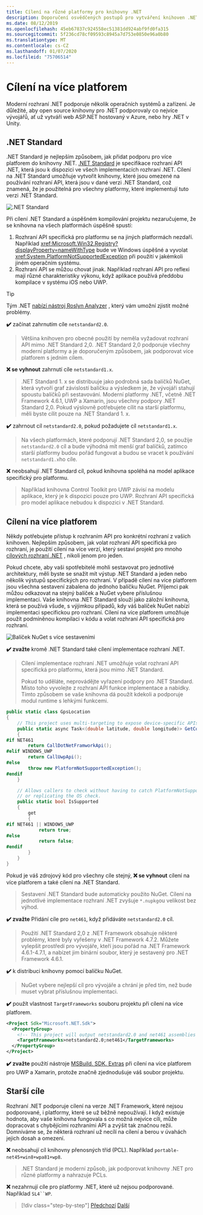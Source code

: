 ```yaml
---
title: Cílení na různé platformy pro knihovny .NET
description: Doporučení osvědčených postupů pro vytváření knihoven .NET pro různé platformy
ms.date: 08/12/2019
ms.openlocfilehash: 45eb67837c924558ec51381dd924abf9fd0fa315
ms.sourcegitcommit: 5f236cd78cf09593c8945a7d753e0850e96a0b80
ms.translationtype: MT
ms.contentlocale: cs-CZ
ms.lasthandoff: 01/07/2020
ms.locfileid: "75706514"
---
```

# <a name="cross-platform-targeting"></a>Cílení na více platforem

Moderní rozhraní .NET podporuje několik operačních systémů a zařízení. Je důležité, aby open source knihovny pro .NET podporovaly co nejvíce vývojářů, ať už vytváří web ASP.NET hostovaný v Azure, nebo hry .NET v Unity.

## <a name="net-standard"></a>.NET Standard

.NET Standard je nejlepším způsobem, jak přidat podporu pro více platforem do knihovny .NET. [.NET Standard](../net-standard.md) je specifikace rozhraní API .NET, která jsou k dispozici ve všech implementacích rozhraní .NET. Cílení na .NET Standard umožňuje vytvořit knihovny, které jsou omezené na používání rozhraní API, která jsou v dané verzi .NET Standard, což znamená, že je použitelná pro všechny platformy, které implementují tuto verzi .NET Standard.

![.NET Standard](./media/cross-platform-targeting/platforms-netstandard.png ".NET Standard")

Při cílení .NET Standard a úspěšném kompilování projektu nezaručujeme, že se knihovna na všech platformách úspěšně spustí:

1. Rozhraní API specifická pro platformu se na jiných platformách nezdaří. Například <xref:Microsoft.Win32.Registry?displayProperty=nameWithType> bude ve Windows úspěšné a vyvolat <xref:System.PlatformNotSupportedException> při použití v jakémkoli jiném operačním systému.
2. Rozhraní API se můžou chovat jinak. Například rozhraní API pro reflexi mají různé charakteristiky výkonu, když aplikace používá předdobu kompilace v systému iOS nebo UWP.

> [!TIP]
> Tým .NET [nabízí nástroj Roslyn Analyzer](../analyzers/api-analyzer.md) , který vám umožní zjistit možné problémy.

**✔️** začínat zahrnutím cíle `netstandard2.0`.

> Většina knihoven pro obecné použití by neměla vyžadovat rozhraní API mimo .NET Standard 2,0. .NET Standard 2,0 podporuje všechny moderní platformy a je doporučeným způsobem, jak podporovat více platforem s jedním cílem.

**❌ se vyhnout** zahrnutí cíle `netstandard1.x`.

> .NET Standard 1. x se distribuuje jako podrobná sada balíčků NuGet, která vytvoří graf závislostí balíčku a výsledkem je, že vývojáři stahují spoustu balíčků při sestavování. Moderní platformy .NET, včetně .NET Framework 4.6.1, UWP a Xamarin, jsou všechny podpory .NET Standard 2,0. Pokud výslovně potřebujete cílit na starší platformu, měli byste cílit pouze na .NET Standard 1. x.

**✔️** zahrnout cíl `netstandard2.0`, pokud požadujete cíl `netstandard1.x`.

> Na všech platformách, které podporují .NET Standard 2,0, se použije `netstandard2.0` cíl a bude výhodná mít menší graf balíčků, zatímco starší platformy budou pořád fungovat a budou se vracet k používání `netstandard1.x`ho cíle.

**❌** neobsahují .NET Standard cíl, pokud knihovna spoléhá na model aplikace specifický pro platformu.

> Například knihovna Control Toolkit pro UWP závisí na modelu aplikace, který je k dispozici pouze pro UWP. Rozhraní API specifická pro model aplikace nebudou k dispozici v .NET Standard.

## <a name="multi-targeting"></a>Cílení na více platforem

Někdy potřebujete přístup k rozhraním API pro konkrétní rozhraní z vašich knihoven. Nejlepším způsobem, jak volat rozhraní API specifická pro rozhraní, je použití cílení na více verzí, který sestaví projekt pro mnoho [cílových rozhraní .NET](../frameworks.md) , nikoli jenom pro jeden.

Pokud chcete, aby vaši spotřebitelé mohli sestavovat pro jednotlivé architektury, měli byste se snažit mít výstup .NET Standard a jeden nebo několik výstupů specifických pro rozhraní. V případě cílení na více platforem jsou všechna sestavení zabalena do jednoho balíčku NuGet. Příjemci pak můžou odkazovat na stejný balíček a NuGet vybere příslušnou implementaci. Vaše knihovna .NET Standard slouží jako záložní knihovna, která se používá všude, s výjimkou případů, kdy váš balíček NuGet nabízí implementaci specifickou pro rozhraní. Cílení na více platforem umožňuje použít podmíněnou kompilaci v kódu a volat rozhraní API specifická pro rozhraní.

![Balíček NuGet s více sestaveními](./media/cross-platform-targeting/nuget-package-multiple-assemblies.png "Balíček NuGet s více sestaveními")

**✔️ zvažte** kromě .NET Standard také cílení implementace rozhraní .NET.

> Cílení implementace rozhraní .NET umožňuje volat rozhraní API specifická pro platformu, která jsou mimo .NET Standard.
>
> Pokud to uděláte, neprovádějte vyřazení podpory pro .NET Standard. Místo toho vyvolejte z rozhraní API funkce implementace a nabídky. Tímto způsobem se vaše knihovna dá použít kdekoli a podporuje modul runtime s lehkými funkcemi.

```csharp
public static class GpsLocation
{
    // This project uses multi-targeting to expose device-specific APIs to .NET Standard.
    public static async Task<(double latitude, double longitude)> GetCoordinatesAsync()
    {
#if NET461
        return CallDotNetFramworkApi();
#elif WINDOWS_UWP
        return CallUwpApi();
#else
        throw new PlatformNotSupportedException();
#endif
    }

    // Allows callers to check without having to catch PlatformNotSupportedException
    // or replicating the OS check.
    public static bool IsSupported
    {
        get
        {
#if NET461 || WINDOWS_UWP
            return true;
#else
            return false;
#endif
        }
    }
}
```

Pokud je váš zdrojový kód pro všechny cíle stejný, **❌ se vyhnout** cílení na více platforem a také cílení na .NET Standard.

> Sestavení .NET Standard bude automaticky použito NuGet. Cílení na jednotlivé implementace rozhraní .NET zvyšuje `*.nupkg`ou velikost bez výhod.

**✔️ zvažte** Přidání cíle pro `net461`, když přidáváte `netstandard2.0` cíl.

> Použití .NET Standard 2,0 z .NET Framework obsahuje některé problémy, které byly vyřešeny v .NET Framework 4.7.2. Můžete vylepšit prostředí pro vývojáře, kteří jsou pořád na .NET Framework 4.6.1-4.7.1, a nabízet jim binární soubor, který je sestavený pro .NET Framework 4.6.1.

**✔️** k distribuci knihovny pomocí balíčku NuGet.

> NuGet vybere nejlepší cíl pro vývojáře a chrání je před tím, než bude muset vybrat příslušnou implementaci.

**✔️** použít vlastnost `TargetFrameworks` souboru projektu při cílení na více platforem.

```xml
<Project Sdk="Microsoft.NET.Sdk">
  <PropertyGroup>
    <!-- This project will output netstandard2.0 and net461 assemblies -->
    <TargetFrameworks>netstandard2.0;net461</TargetFrameworks>
  </PropertyGroup>
</Project>
```

**✔️ zvažte** použití nástroje [MSBuild. SDK. Extras](https://github.com/onovotny/MSBuildSdkExtras) při cílení na více platforem pro UWP a Xamarin, protože značně zjednodušuje váš soubor projektu.

## <a name="older-targets"></a>Starší cíle

Rozhraní .NET podporuje cílení na verze .NET Framework, které nejsou podporované, i platformy, které se už běžně nepoužívají. I když existuje hodnota, aby vaše knihovna fungovala s co možná nejvíce cíli, může dopracovat s chybějícími rozhraními API a zvýšit tak značnou režii. Domníváme se, že některá rozhraní už necílí na cílení a berou v úvahách jejich dosah a omezení.

**❌** neobsahují cíl knihovny přenosných tříd (PCL). Například `portable-net45+win8+wpa81+wp8`.

> .NET Standard je moderní způsob, jak podporovat knihovny .NET pro různé platformy a nahrazuje PCLs.

**❌** nezahrnují cíle pro platformy .NET, které už nejsou podporované. Například `SL4``WP`.

>[!div class="step-by-step"]
>[Předchozí](get-started.md)
>[Další](strong-naming.md)
